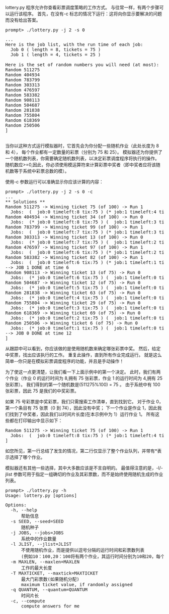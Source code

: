 lottery.py 程序允许你查看彩票调度策略的工作方式。 
与往常一样，有两个步骤可以运行该程序。
首先，在没有-c 标志的情况下运行：这将向你显示要解决的问题而没有给出答案。

<pre>
prompt> ./lottery.py -j 2 -s 0
</pre>

<pre>
...
Here is the job list, with the run time of each job: 
  Job 0 ( length = 8, tickets = 75 )
  Job 1 ( length = 4, tickets = 25 )

Here is the set of random numbers you will need (at most):
Random 511275
Random 404934
Random 783799
Random 303313
Random 476597
Random 583382
Random 908113
Random 504687
Random 281838
Random 755804
Random 618369
Random 250506
]

</pre>

当你以这种方式运行模拟器时，它首先会为你分配一些随机作业（此处长度为 8 和 4），
每个作业都有一定数量的彩票（分别为 75 和 25）。
模拟器还为你提供了一个随机数列表，你需要确定随机数列表，以决定彩票调度程序将执行的操作。
随机数应>=0,因此，你必须使用模运算符来计算彩票中奖者（即中奖者应将该随机数等于系统中彩票总数的模）。

使用-c 参数运行可以准确显示你应该计算的内容：

<pre>
prompt> ./lottery.py -j 2 -s 0 -c
...
** Solutions **
Random 511275 -> Winning ticket 75 (of 100) -> Run 1
  Jobs:  (  job:0 timeleft:8 tix:75 ) (* job:1 timeleft:4 tix:25 )
Random 404934 -> Winning ticket 34 (of 100) -> Run 0
  Jobs:  (* job:0 timeleft:8 tix:75 ) (  job:1 timeleft:3 tix:25 )
Random 783799 -> Winning ticket 99 (of 100) -> Run 1
  Jobs:  (  job:0 timeleft:7 tix:75 ) (* job:1 timeleft:3 tix:25 )
Random 303313 -> Winning ticket 13 (of 100) -> Run 0
  Jobs:  (* job:0 timeleft:7 tix:75 ) (  job:1 timeleft:2 tix:25 )
Random 476597 -> Winning ticket 97 (of 100) -> Run 1
  Jobs:  (  job:0 timeleft:6 tix:75 ) (* job:1 timeleft:2 tix:25 )
Random 583382 -> Winning ticket 82 (of 100) -> Run 1
  Jobs:  (  job:0 timeleft:6 tix:75 ) (* job:1 timeleft:1 tix:25 )
--> JOB 1 DONE at time 6
Random 908113 -> Winning ticket 13 (of 75) -> Run 0
  Jobs:  (* job:0 timeleft:6 tix:75 ) (  job:1 timeleft:0 tix:--- )
Random 504687 -> Winning ticket 12 (of 75) -> Run 0
  Jobs:  (* job:0 timeleft:5 tix:75 ) (  job:1 timeleft:0 tix:--- )
Random 281838 -> Winning ticket 63 (of 75) -> Run 0
  Jobs:  (* job:0 timeleft:4 tix:75 ) (  job:1 timeleft:0 tix:--- )
Random 755804 -> Winning ticket 29 (of 75) -> Run 0
  Jobs:  (* job:0 timeleft:3 tix:75 ) (  job:1 timeleft:0 tix:--- )
Random 618369 -> Winning ticket 69 (of 75) -> Run 0
  Jobs:  (* job:0 timeleft:2 tix:75 ) (  job:1 timeleft:0 tix:--- )
Random 250506 -> Winning ticket 6 (of 75) -> Run 0
  Jobs:  (* job:0 timeleft:1 tix:75 ) (  job:1 timeleft:0 tix:--- )
--> JOB 0 DONE at time 12
]
</pre>

从跟踪中可以看到，你应该做的是使用随机数来确定哪张彩票中奖。
然后，给定中奖票，找出应该执行的工作。
重复此操作，直到所有作业完成运行。 就是这么简单--你只是在模拟彩票调度程序的功能，并且是手动操作！

为了使这一点更清楚，让我们看一下上面示例中的第一个决定。 
此时，我们有两个作业（作业 0 的运行时间为 8,拥有 75 张彩票，作业 1 的运行时间为 4,拥有 25 张彩票）。 
我们得到的第一个随机数是(511275%100) = 75 。
由于系统中有 100 张彩票，因此 75 是我们的中奖彩票。

如果 75 号彩票是中奖彩票，我们只需搜索工作清单，直到找到它。
对于作业 0，第一个条目有 75 张票（0 到 74），因此没有中奖； 
下一个作业是作业 1，因此我们找到了中奖者，因此我们以时间片长度(在本示例中为 1）运行作业 1。 
所有这些都在打印输出中显示如下：

<pre>
Random 511275 -> Winning ticket 75 (of 100) -> Run 1
  Jobs:  (  job:0 timeleft:8 tix:75 ) (* job:1 timeleft:4 tix:25 )
]
</pre>

如您所见，第一行总结了发生的情况，第二行仅显示了整个作业队列，并带有*表示选择了哪个作业。

模拟器还有其他一些选择，其中大多数应该是不言自明的。 
最值得注意的是，-l/-jlist 参数可用于指定一组确切的作业及其彩票数，而不是始终使用随机生成的作业列表。

<pre>
prompt> ./lottery.py -h
Usage: lottery.py [options]
</pre>

<pre>
Options:
  -h, --help            
      帮助信息
  -s SEED, --seed=SEED  
      随机种子
  -j JOBS, --jobs=JOBS  
      系统中的作业数量
  -l JLIST, --jlist=JLIST
      不使用随机作业，而是提供以逗号分隔的运行时间和彩票数列表
      (例如10：100,20：100将有两个作业，其运行时间分别为10和20，每个作业具有100张彩票)
  -m MAXLEN, --maxlen=MAXLEN
      工作的最大长度
  -T MAXTICKET, --maxtick=MAXTICKET
      最大门彩票数(如果随机分配)
      maximum ticket value, if randomly assigned
  -q QUANTUM, --quantum=QUANTUM
      时间片长
  -c, --compute
      compute answers for me
</pre>
